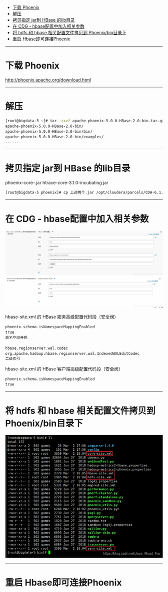 

* [下载 Phoenix](#%E4%B8%8B%E8%BD%BD-phoenix)
* [解压](#%E8%A7%A3%E5%8E%8B)
* [拷贝指定 jar到 HBase 的lib目录](#%E6%8B%B7%E8%B4%9D%E6%8C%87%E5%AE%9A-jar%E5%88%B0-hbase-%E7%9A%84lib%E7%9B%AE%E5%BD%95)
* [在 CDG \- hbase配置中加入相关参数](#%E5%9C%A8-cdg---hbase%E9%85%8D%E7%BD%AE%E4%B8%AD%E5%8A%A0%E5%85%A5%E7%9B%B8%E5%85%B3%E5%8F%82%E6%95%B0)
* [将 hdfs 和 hbase 相关配置文件拷贝到 Phoenix/bin目录下](#%E5%B0%86-hdfs-%E5%92%8C-hbase-%E7%9B%B8%E5%85%B3%E9%85%8D%E7%BD%AE%E6%96%87%E4%BB%B6%E6%8B%B7%E8%B4%9D%E5%88%B0-phoenixbin%E7%9B%AE%E5%BD%95%E4%B8%8B)
* [重启 Hbase即可连接Phoenix](#%E9%87%8D%E5%90%AF-hbase%E5%8D%B3%E5%8F%AF%E8%BF%9E%E6%8E%A5phoenix)

---

# 下载 Phoenix

http://phoenix.apache.org/download.html

---
# 解压
```bash
[root@bigdata-5 ~]# tar -zxvf apache-phoenix-5.0.0-HBase-2.0-bin.tar.gz 
apache-phoenix-5.0.0-HBase-2.0-bin/
apache-phoenix-5.0.0-HBase-2.0-bin/bin/
apache-phoenix-5.0.0-HBase-2.0-bin/examples/
......
```

---
# 拷贝指定 jar到 HBase 的lib目录
phoenix-core-<version>.jar
htrace-core-3.1.0-incubating.jar
```bash
[root@bigdata-5 phoenix]# cp 上述两个.jar /opt/cloudera/parcels/CDH-6.1.1-1.cdh6.1.1.p0.875250/lib/hbase/lib/
```
---
# 在 CDG - hbase配置中加入相关参数
![在这里插入图片描述](../../img/phoenix/安装phoenix/20200302202254805.png)
![在这里插入图片描述](../../img/phoenix/安装phoenix/20200302202303806.png)

hbase-site.xml 的 HBase 服务高级配置代码段（安全阀）
```xml
phoenix.schema.isNamespaceMappingEnabled
true
命名空间开启

hbase.regionserver.wal.codec
org.apache.hadoop.hbase.regionserver.wal.IndexedWALEditCodec
二级索引
```

hbase-site.xml 的 HBase 客户端高级配置代码段（安全阀）
```xml
phoenix.schema.isNamespaceMappingEnabled
true
```

---
# 将 hdfs 和 hbase 相关配置文件拷贝到 Phoenix/bin目录下

![在这里插入图片描述](../../img/phoenix/安装phoenix/2020030218082641.png)

---
# 重启 Hbase即可连接Phoenix